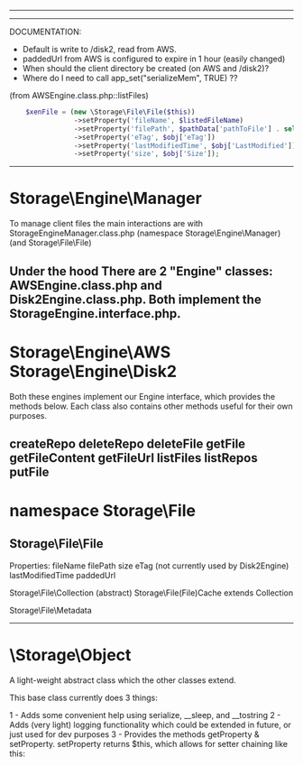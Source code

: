 
-------------------------------------------
-------------------------------------------
DOCUMENTATION:
- Default is write to /disk2, read from AWS.
- paddedUrl from AWS is configured to expire in 1 hour (easily changed)
- When should the client directory be created (on AWS and /disk2)?
- Where do I need to call app_set("serializeMem", TRUE) ??




(from AWSEngine.class.php::listFiles)
```php
	$xenFile = (new \Storage\File\File($this))
				->setProperty('fileName', $listedFileName)
				->setProperty('filePath', $pathData['pathToFile'] . self::PATH_DELIMITER . $listedFileName)
				->setProperty('eTag', $obj['eTag'])
				->setProperty('lastModifiedTime', $obj['LastModified'])
				->setProperty('size', $obj['Size']);
```


---------------------------
Storage\Engine\Manager
======================

To manage client files the main interactions are with StorageEngineManager.class.php (namespace Storage\Engine\Manager) (and Storage\File\File)





Under the hood There are 2 "Engine" classes: AWSEngine.class.php and Disk2Engine.class.php. Both implement the StorageEngine.interface.php.
---------------------------


Storage\Engine\AWS
Storage\Engine\Disk2
======================
Both these engines implement our Engine interface, which provides the methods below. Each class also contains other methods useful for their own purposes.

createRepo
deleteRepo
deleteFile
getFile
getFileContent
getFileUrl
listFiles
listRepos
putFile
---------------------------

namespace Storage\File
======================
Storage\File\File
-----------------
Properties:
	fileName
	filePath
	size
	eTag (not currently used by Disk2Engine)
	lastModifiedTime
	paddedUrl

Storage\File\Collection (abstract)
Storage\File\(File)Cache 
	extends Collection


Storage\File\Metadata


---------------------------
\Storage\Object
======================
A light-weight abstract class which the other classes extend.

This base class currently does 3 things:

1 - Adds some convenient help using serialize, __sleep, and __tostring
2 - Adds (very light) logging functionality which could be extended in future, or just used for dev purposes
3 - Provides the methods getProperty & setProperty. setProperty returns $this, which allows for setter chaining like this:
